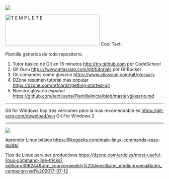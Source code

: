 ![](http://www.bettshow.com/library_5/1738756_assocImage_2.png?rndUUID=935D8560-F6D9-649D-B65F22B5D35C8F97)

<a href="https://cooltext.com"><img src="http://r77.cooltext.com/rendered/cooltext335134370597572.gif" width="300" height="100" alt="T E M P L E T E" /></a>
<a href="http://cooltext.com" target="_top"><img src="https://cooltext.com/images/ct_pixel.gif" width="80" height="15" alt="Cool Text: Logo and Graphics Generator" border="0" /></a>

Plantilla generica de todo repositorio.

1. Tutor básico de Git en 15 minutos http://try.github.com por CodeSchool
2. Git Guru https://www.atlassian.com/git/tutorials por GitBucket
3. Git comandos como glosario https://www.atlassian.com/git/glossary
4. DZone resumen tutorial mas popular https://dzone.com/refcardz/getting-started-git
5. Nuestro glosario español https://github.com/tectijuana/PlantillaInicio/blob/master/glosario.md

----

Git for Windows hay tres versiones pero la mas recomendable es https://git-scm.com/download/win Git For Windows 2

----

![](http://www.linuxandubuntu.com/uploads/2/1/1/5/21152474/basics-linux-commands_orig.jpg)

Aprender Linux básico 
https://likegeeks.com/main-linux-commands-easy-guide/

Tips de Linux para ser productivos
https://dzone.com/articles/most-useful-linux-command-line-tricks?edition=306244&utm_source=weekly%20digest&utm_medium=email&utm_campaign=wd%202017-07-12


